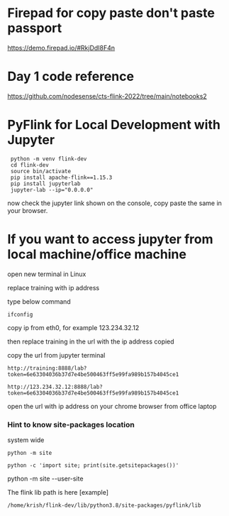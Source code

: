 # Firepad for copy paste don't paste passport

 https://demo.firepad.io/#RkjDdI8F4n

# Day  1 code reference 

  https://github.com/nodesense/cts-flink-2022/tree/main/notebooks2
  

# PyFlink for Local Development with Jupyter
 

```
 python -m venv flink-dev
 cd flink-dev
 source bin/activate
 pip install apache-flink==1.15.3
 pip install jupyterlab
 jupyter-lab --ip="0.0.0.0"
 ```

now check the jupyter link shown on the console, copy paste the same in your browser. 

# If you want to access jupyter from local machine/office machine


open new terminal in Linux

replace training with ip address 

type below command 
```
ifconfig 
```

copy ip from eth0, for example 123.234.32.12

then replace training in the url with the ip address copied 

copy the url from jupyter terminal

```
http://training:8888/lab?token=6e63304036b37d7e4be500463ff5e99fa989b157b4045ce1
```

```
http://123.234.32.12:8888/lab?token=6e63304036b37d7e4be500463ff5e99fa989b157b4045ce1
```

open the url with ip address on your chrome browser from office laptop 


### Hint to know site-packages location
system wide
```
python -m site

python -c 'import site; print(site.getsitepackages())'

```

python -m site --user-site


The flink lib path is here  [example] 

```
/home/krish/flink-dev/lib/python3.8/site-packages/pyflink/lib
```
